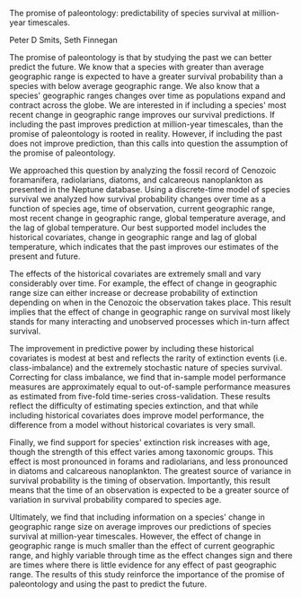 The promise of paleontology: predictability of species survival at million-year timescales.

Peter D Smits, Seth Finnegan

The promise of paleontology is that by studying the past we can better predict the future. We know that a species with greater than average geographic range is expected to have a greater survival probability than a species with below average geographic range. We also know that a species' geographic ranges changes over time as populations expand and contract across the globe. We are interested in if including a species' most recent change in geographic range improves our survival predictions. If including the past improves prediction at million-year timescales, than the promise of paleontology is rooted in reality. However, if including the past does not improve prediction, than this calls into question the assumption of the promise of paleontology. 

We approached this question by analyzing the fossil record of Cenozoic foramanifera, radiolarians, diatoms, and calcareous nanoplankton as presented in the Neptune database. Using a discrete-time model of species survival we analyzed how survival probability changes over time as a function of species age, time of observation, current geographic range, most recent change in geographic range, global temperature average, and the lag of global temperature. Our best supported model includes the historical covariates, change in geographic range and lag of global temperature, which indicates that the past improves our estimates of the present and future. 

The effects of the historical covariates are extremely small and vary considerably over time. For example, the effect of change in geographic range size can either increase or decrease probability of extinction depending on when in the Cenozoic the observation takes place. This result implies that the effect of change in geographic range on survival most likely stands for many interacting and unobserved processes which in-turn affect survival. 

The improvement in predictive power by including these historical covariates is modest at best and reflects the rarity of extinction events (i.e. class-imbalance) and the extremely stochastic nature of species survival. Correcting for class imbalance, we find that in-sample model performance measures are approximately equal to out-of-sample performance measures as estimated from five-fold time-series cross-validation. These results reflect the difficulty of estimating species extinction, and that while including historical covariates does improve model performance, the difference from a model without historical covariates is very small.

Finally, we find support for species' extinction risk increases with age, though the strength of this effect varies among taxonomic groups. This effect is most pronounced in forams and radiolarians, and less pronounced in diatoms and calcareous nanoplankton. The greatest source of variance in survival probability is the timing of observation. Importantly, this result means that the time of an observation is expected to be a greater source of variation in survival probability compared to species age. 

Ultimately, we find that including information on a species' change in geographic range size on average improves our predictions of species survival at million-year timescales. However, the effect of change in geographic range is much smaller than the effect of current geographic range, and highly variable through time as the effect changes sign and there are times where there is little evidence for any effect of past geographic range. The results of this study reinforce the importance of the promise of paleontology and using the past to predict the future.
